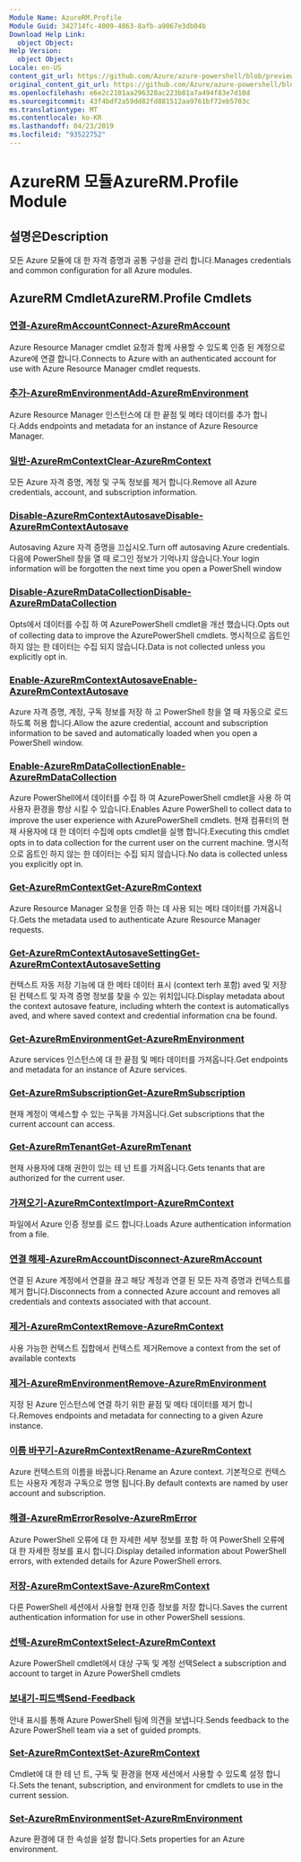 ```yaml
---
Module Name: AzureRM.Profile
Module Guid: 342714fc-4009-4863-8afb-a9067e3db04b
Download Help Link:
  object Object: 
Help Version:
  object Object: 
Locale: en-US
content_git_url: https://github.com/Azure/azure-powershell/blob/preview/src/ResourceManager/Profile/Commands.Profile/help/AzureRM.Profile.md
original_content_git_url: https://github.com/Azure/azure-powershell/blob/preview/src/ResourceManager/Profile/Commands.Profile/help/AzureRM.Profile.md
ms.openlocfilehash: e6e2c2101aa296328ac223b81a7a494f83e7d10d
ms.sourcegitcommit: 43f4bdf2a59dd82fd881512aa9761bf72eb5703c
ms.translationtype: MT
ms.contentlocale: ko-KR
ms.lasthandoff: 04/23/2019
ms.locfileid: "93522752"
---
```

# <span data-ttu-id="e30b9-101">AzureRM 모듈</span><span class="sxs-lookup"><span data-stu-id="e30b9-101">AzureRM.Profile Module</span></span>
## <span data-ttu-id="e30b9-102">설명은</span><span class="sxs-lookup"><span data-stu-id="e30b9-102">Description</span></span>
<span data-ttu-id="e30b9-103">모든 Azure 모듈에 대 한 자격 증명과 공통 구성을 관리 합니다.</span><span class="sxs-lookup"><span data-stu-id="e30b9-103">Manages credentials and common configuration for all Azure modules.</span></span>

## <span data-ttu-id="e30b9-104">AzureRM Cmdlet</span><span class="sxs-lookup"><span data-stu-id="e30b9-104">AzureRM.Profile Cmdlets</span></span>
### [<span data-ttu-id="e30b9-105">연결-AzureRmAccount</span><span class="sxs-lookup"><span data-stu-id="e30b9-105">Connect-AzureRmAccount</span></span>](Connect-AzureRmAccount.md)
<span data-ttu-id="e30b9-106">Azure Resource Manager cmdlet 요청과 함께 사용할 수 있도록 인증 된 계정으로 Azure에 연결 합니다.</span><span class="sxs-lookup"><span data-stu-id="e30b9-106">Connects to Azure with an authenticated account for use with Azure Resource Manager cmdlet requests.</span></span>

### [<span data-ttu-id="e30b9-107">추가-AzureRmEnvironment</span><span class="sxs-lookup"><span data-stu-id="e30b9-107">Add-AzureRmEnvironment</span></span>](Add-AzureRmEnvironment.md)
<span data-ttu-id="e30b9-108">Azure Resource Manager 인스턴스에 대 한 끝점 및 메타 데이터를 추가 합니다.</span><span class="sxs-lookup"><span data-stu-id="e30b9-108">Adds endpoints and metadata for an instance of Azure Resource Manager.</span></span>

### [<span data-ttu-id="e30b9-109">일반-AzureRmContext</span><span class="sxs-lookup"><span data-stu-id="e30b9-109">Clear-AzureRmContext</span></span>](Clear-AzureRmContext.md)
<span data-ttu-id="e30b9-110">모든 Azure 자격 증명, 계정 및 구독 정보를 제거 합니다.</span><span class="sxs-lookup"><span data-stu-id="e30b9-110">Remove all Azure credentials, account, and subscription information.</span></span>

### [<span data-ttu-id="e30b9-111">Disable-AzureRmContextAutosave</span><span class="sxs-lookup"><span data-stu-id="e30b9-111">Disable-AzureRmContextAutosave</span></span>](Disable-AzureRmContextAutosave.md)
<span data-ttu-id="e30b9-112">Autosaving Azure 자격 증명을 끄십시오.</span><span class="sxs-lookup"><span data-stu-id="e30b9-112">Turn off autosaving Azure credentials.</span></span>  <span data-ttu-id="e30b9-113">다음에 PowerShell 창을 열 때 로그인 정보가 기억나지 않습니다.</span><span class="sxs-lookup"><span data-stu-id="e30b9-113">Your login information will be forgotten the next time you open a PowerShell window</span></span>

### [<span data-ttu-id="e30b9-114">Disable-AzureRmDataCollection</span><span class="sxs-lookup"><span data-stu-id="e30b9-114">Disable-AzureRmDataCollection</span></span>](Disable-AzureRmDataCollection.md)
<span data-ttu-id="e30b9-115">Opts에서 데이터를 수집 하 여 AzurePowerShell cmdlet을 개선 했습니다.</span><span class="sxs-lookup"><span data-stu-id="e30b9-115">Opts out of collecting data to improve the AzurePowerShell cmdlets.</span></span> <span data-ttu-id="e30b9-116">명시적으로 옵트인 하지 않는 한 데이터는 수집 되지 않습니다.</span><span class="sxs-lookup"><span data-stu-id="e30b9-116">Data is not collected unless you explicitly opt in.</span></span>

### [<span data-ttu-id="e30b9-117">Enable-AzureRmContextAutosave</span><span class="sxs-lookup"><span data-stu-id="e30b9-117">Enable-AzureRmContextAutosave</span></span>](Enable-AzureRmContextAutosave.md)
<span data-ttu-id="e30b9-118">Azure 자격 증명, 계정, 구독 정보를 저장 하 고 PowerShell 창을 열 때 자동으로 로드 하도록 허용 합니다.</span><span class="sxs-lookup"><span data-stu-id="e30b9-118">Allow the azure credential, account and subscription information to be saved and automatically loaded when you open a PowerShell window.</span></span> 

### [<span data-ttu-id="e30b9-119">Enable-AzureRmDataCollection</span><span class="sxs-lookup"><span data-stu-id="e30b9-119">Enable-AzureRmDataCollection</span></span>](Enable-AzureRmDataCollection.md)
<span data-ttu-id="e30b9-120">Azure PowerShell에서 데이터를 수집 하 여 AzurePowerShell cmdlet을 사용 하 여 사용자 환경을 향상 시킬 수 있습니다.</span><span class="sxs-lookup"><span data-stu-id="e30b9-120">Enables Azure PowerShell to collect data to improve the user experience with AzurePowerShell cmdlets.</span></span>
<span data-ttu-id="e30b9-121">현재 컴퓨터의 현재 사용자에 대 한 데이터 수집에 opts cmdlet을 실행 합니다.</span><span class="sxs-lookup"><span data-stu-id="e30b9-121">Executing this cmdlet opts in to data collection for the current user on the current machine.</span></span>
<span data-ttu-id="e30b9-122">명시적으로 옵트인 하지 않는 한 데이터는 수집 되지 않습니다.</span><span class="sxs-lookup"><span data-stu-id="e30b9-122">No data is collected unless you explicitly opt in.</span></span>

### [<span data-ttu-id="e30b9-123">Get-AzureRmContext</span><span class="sxs-lookup"><span data-stu-id="e30b9-123">Get-AzureRmContext</span></span>](Get-AzureRmContext.md)
<span data-ttu-id="e30b9-124">Azure Resource Manager 요청을 인증 하는 데 사용 되는 메타 데이터를 가져옵니다.</span><span class="sxs-lookup"><span data-stu-id="e30b9-124">Gets the metadata used to authenticate Azure Resource Manager requests.</span></span>

### [<span data-ttu-id="e30b9-125">Get-AzureRmContextAutosaveSetting</span><span class="sxs-lookup"><span data-stu-id="e30b9-125">Get-AzureRmContextAutosaveSetting</span></span>](Get-AzureRmContextAutosaveSetting.md)
<span data-ttu-id="e30b9-126">컨텍스트 자동 저장 기능에 대 한 메타 데이터 표시 (context terh 포함) aved 및 저장 된 컨텍스트 및 자격 증명 정보를 찾을 수 있는 위치입니다.</span><span class="sxs-lookup"><span data-stu-id="e30b9-126">Display metadata about the context autosave feature, including whterh the context is automaticallys aved, and where saved context and credential information cna be found.</span></span>

### [<span data-ttu-id="e30b9-127">Get-AzureRmEnvironment</span><span class="sxs-lookup"><span data-stu-id="e30b9-127">Get-AzureRmEnvironment</span></span>](Get-AzureRmEnvironment.md)
<span data-ttu-id="e30b9-128">Azure services 인스턴스에 대 한 끝점 및 메타 데이터를 가져옵니다.</span><span class="sxs-lookup"><span data-stu-id="e30b9-128">Get endpoints and metadata for an instance of Azure services.</span></span>

### [<span data-ttu-id="e30b9-129">Get-AzureRmSubscription</span><span class="sxs-lookup"><span data-stu-id="e30b9-129">Get-AzureRmSubscription</span></span>](Get-AzureRmSubscription.md)
<span data-ttu-id="e30b9-130">현재 계정이 액세스할 수 있는 구독을 가져옵니다.</span><span class="sxs-lookup"><span data-stu-id="e30b9-130">Get subscriptions that the current account can access.</span></span>

### [<span data-ttu-id="e30b9-131">Get-AzureRmTenant</span><span class="sxs-lookup"><span data-stu-id="e30b9-131">Get-AzureRmTenant</span></span>](Get-AzureRmTenant.md)
<span data-ttu-id="e30b9-132">현재 사용자에 대해 권한이 있는 테 넌 트를 가져옵니다.</span><span class="sxs-lookup"><span data-stu-id="e30b9-132">Gets tenants that are authorized for the current user.</span></span>

### [<span data-ttu-id="e30b9-133">가져오기-AzureRmContext</span><span class="sxs-lookup"><span data-stu-id="e30b9-133">Import-AzureRmContext</span></span>](Import-AzureRmContext.md)
<span data-ttu-id="e30b9-134">파일에서 Azure 인증 정보를 로드 합니다.</span><span class="sxs-lookup"><span data-stu-id="e30b9-134">Loads Azure authentication information from a file.</span></span>

### [<span data-ttu-id="e30b9-135">연결 해제-AzureRmAccount</span><span class="sxs-lookup"><span data-stu-id="e30b9-135">Disconnect-AzureRmAccount</span></span>](Disconnect-AzureRmAccount.md)
<span data-ttu-id="e30b9-136">연결 된 Azure 계정에서 연결을 끊고 해당 계정과 연결 된 모든 자격 증명과 컨텍스트를 제거 합니다.</span><span class="sxs-lookup"><span data-stu-id="e30b9-136">Disconnects from a connected Azure account and removes all credentials and contexts associated with that account.</span></span>

### [<span data-ttu-id="e30b9-137">제거-AzureRmContext</span><span class="sxs-lookup"><span data-stu-id="e30b9-137">Remove-AzureRmContext</span></span>](Remove-AzureRmContext.md)
<span data-ttu-id="e30b9-138">사용 가능한 컨텍스트 집합에서 컨텍스트 제거</span><span class="sxs-lookup"><span data-stu-id="e30b9-138">Remove a context from the set of available contexts</span></span>

### [<span data-ttu-id="e30b9-139">제거-AzureRmEnvironment</span><span class="sxs-lookup"><span data-stu-id="e30b9-139">Remove-AzureRmEnvironment</span></span>](Remove-AzureRmEnvironment.md)
<span data-ttu-id="e30b9-140">지정 된 Azure 인스턴스에 연결 하기 위한 끝점 및 메타 데이터를 제거 합니다.</span><span class="sxs-lookup"><span data-stu-id="e30b9-140">Removes endpoints and metadata for connecting to a given Azure instance.</span></span>

### [<span data-ttu-id="e30b9-141">이름 바꾸기-AzureRmContext</span><span class="sxs-lookup"><span data-stu-id="e30b9-141">Rename-AzureRmContext</span></span>](Rename-AzureRmContext.md)
<span data-ttu-id="e30b9-142">Azure 컨텍스트의 이름을 바꿉니다.</span><span class="sxs-lookup"><span data-stu-id="e30b9-142">Rename an Azure context.</span></span>  <span data-ttu-id="e30b9-143">기본적으로 컨텍스트는 사용자 계정과 구독으로 명명 됩니다.</span><span class="sxs-lookup"><span data-stu-id="e30b9-143">By default contexts are named by user account and subscription.</span></span>

### [<span data-ttu-id="e30b9-144">해결-AzureRmError</span><span class="sxs-lookup"><span data-stu-id="e30b9-144">Resolve-AzureRmError</span></span>](Resolve-AzureRmError.md)
<span data-ttu-id="e30b9-145">Azure PowerShell 오류에 대 한 자세한 세부 정보를 포함 하 여 PowerShell 오류에 대 한 자세한 정보를 표시 합니다.</span><span class="sxs-lookup"><span data-stu-id="e30b9-145">Display detailed information about PowerShell errors, with extended details for Azure PowerShell errors.</span></span>

### [<span data-ttu-id="e30b9-146">저장-AzureRmContext</span><span class="sxs-lookup"><span data-stu-id="e30b9-146">Save-AzureRmContext</span></span>](Save-AzureRmContext.md)
<span data-ttu-id="e30b9-147">다른 PowerShell 세션에서 사용할 현재 인증 정보를 저장 합니다.</span><span class="sxs-lookup"><span data-stu-id="e30b9-147">Saves the current authentication information for use in other PowerShell sessions.</span></span>

### [<span data-ttu-id="e30b9-148">선택-AzureRmContext</span><span class="sxs-lookup"><span data-stu-id="e30b9-148">Select-AzureRmContext</span></span>](Select-AzureRmContext.md)
<span data-ttu-id="e30b9-149">Azure PowerShell cmdlet에서 대상 구독 및 계정 선택</span><span class="sxs-lookup"><span data-stu-id="e30b9-149">Select a subscription and account to target in Azure PowerShell cmdlets</span></span>

### [<span data-ttu-id="e30b9-150">보내기-피드백</span><span class="sxs-lookup"><span data-stu-id="e30b9-150">Send-Feedback</span></span>](Send-Feedback.md)
<span data-ttu-id="e30b9-151">안내 표시를 통해 Azure PowerShell 팀에 의견을 보냅니다.</span><span class="sxs-lookup"><span data-stu-id="e30b9-151">Sends feedback to the Azure PowerShell team via a set of guided prompts.</span></span>

### [<span data-ttu-id="e30b9-152">Set-AzureRmContext</span><span class="sxs-lookup"><span data-stu-id="e30b9-152">Set-AzureRmContext</span></span>](Set-AzureRmContext.md)
<span data-ttu-id="e30b9-153">Cmdlet에 대 한 테 넌 트, 구독 및 환경을 현재 세션에서 사용할 수 있도록 설정 합니다.</span><span class="sxs-lookup"><span data-stu-id="e30b9-153">Sets the tenant, subscription, and environment for cmdlets to use in the current session.</span></span>

### [<span data-ttu-id="e30b9-154">Set-AzureRmEnvironment</span><span class="sxs-lookup"><span data-stu-id="e30b9-154">Set-AzureRmEnvironment</span></span>](Set-AzureRmEnvironment.md)
<span data-ttu-id="e30b9-155">Azure 환경에 대 한 속성을 설정 합니다.</span><span class="sxs-lookup"><span data-stu-id="e30b9-155">Sets properties for an Azure environment.</span></span>

